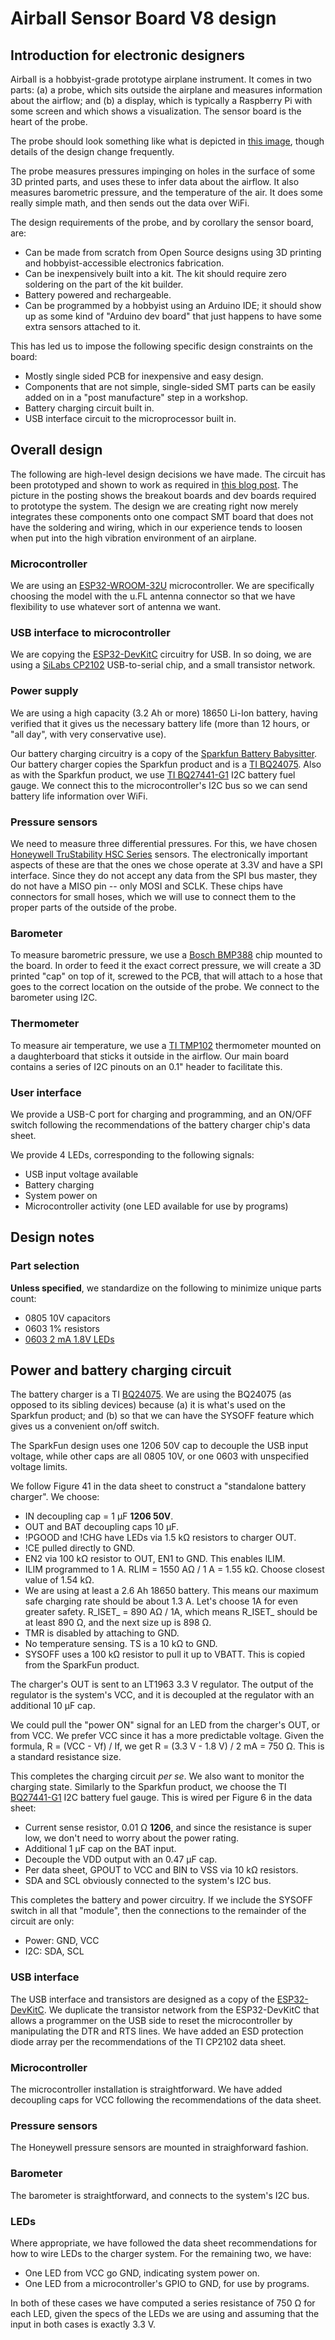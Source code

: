 # Airball Sensor Board V8 design

## Introduction for electronic designers

Airball is a hobbyist-grade prototype airplane instrument. It comes in two parts: (a) a probe, which sits outside the airplane and measures information about the airflow; and (b) a display, which is typically a Raspberry Pi with some screen and which shows a visualization. The sensor board is the heart of the probe.

The probe should look something like what is depicted in [this image](https://1.bp.blogspot.com/-OLFawE1X7NM/XpIvrAzd_8I/AAAAAAABbs8/Q8uxKjxnw9wugAqE_rUAlVgNzELpOufewCLcBGAsYHQ/s1600/toplevel_assy%2B%25286%2529.png), though details of the design change frequently.

The probe measures pressures impinging on holes in the surface of some 3D printed parts, and uses these to infer data about the airflow. It also measures barometric pressure, and the temperature of the air. It does some really simple math, and then sends out the data over WiFi.

The design requirements of the probe, and by corollary the sensor board, are:

* Can be made from scratch from Open Source designs using 3D printing and hobbyist-accessible electronics fabrication.
* Can be inexpensively built into a kit. The kit should require zero soldering on the part of the kit builder.
* Battery powered and rechargeable.
* Can be programmed by a hobbyist using an Arduino IDE; it should show up as some kind of "Arduino dev board" that just happens to have some extra sensors attached to it.

This has led us to impose the following specific design constraints on the board:

* Mostly single sided PCB for inexpensive and easy design.
* Components that are not simple, single-sided SMT parts can be easily added on in a "post manufacture" step in a workshop.
* Battery charging circuit built in.
* USB interface circuit to the microprocessor built in.

## Overall design

The following are high-level design decisions we have made. The circuit has been prototyped and shown to work as required in [this blog post](http://www.airball.aero/2020/03/esp32-probe-ongoing-programming.html). The picture in the posting shows the breakout boards and dev boards required to prototype the system. The design we are creating right now merely integrates these components onto one compact SMT board that does not have the soldering and wiring, which in our experience tends to loosen when put into the high vibration environment of an airplane.

### Microcontroller

We are using an [ESP32-WROOM-32U](https://www.espressif.com/sites/default/files/documentation/esp32-wroom-32d_esp32-wroom-32u_datasheet_en.pdf) microcontroller. We are specifically choosing the model with the u.FL antenna connector so that we have flexibility to use whatever sort of antenna we want.

### USB interface to microcontroller

We are copying the [ESP32-DevKitC](https://www.espressif.com/en/products/hardware/esp32-devkitc/overview) circuitry for USB. In so doing, we are using a [SiLabs CP2102](https://www.silabs.com/documents/public/data-sheets/CP2102-9.pdf) USB-to-serial chip, and a small transistor network.

### Power supply

We are using a high capacity (3.2 Ah or more) 18650 Li-Ion battery, having verified that it gives us the necessary battery life (more than 12 hours, or "all day", with very conservative use).

Our battery charging circuitry is a copy of the [Sparkfun Battery Babysitter](https://www.sparkfun.com/products/13777). Our battery charger copies the Sparkfun product and is a [TI BQ24075](http://www.ti.com/lit/ds/slusau3b/slusau3b.pdf). Also as with the Sparkfun product, we use [TI BQ27441-G1](https://www.ti.com/lit/ds/symlink/bq27441-g1.pdf) I2C battery fuel gauge. We connect this to the microcontroller's I2C bus so we can send battery life information over WiFi.

### Pressure sensors

We need to measure three differential pressures. For this, we have chosen [Honeywell TruStability HSC Series](https://sensing.honeywell.com/honeywell-sensing-trustability-hsc-series-high-accuracy-board-mount-pressure-sensors-50099148-a-en.pdf) sensors. The electronically important aspects of these are that the ones we chose operate at 3.3V and have a SPI interface. Since they do not accept any data from the SPI bus master, they do not have a MISO pin -- only MOSI and SCLK. These chips have connectors for small hoses, which we will use to connect them to the proper parts of the outside of the probe.

### Barometer

To measure barometric pressure, we use a [Bosch BMP388](https://www.bosch-sensortec.com/products/environmental-sensors/pressure-sensors/pressure-sensors-bmp388.html) chip mounted to the board. In order to feed it the exact correct pressure, we will create a 3D printed "cap" on top of it, screwed to the PCB, that will attach to a hose that goes to the correct location on the outside of the probe. We connect to the barometer using I2C.

### Thermometer

To measure air temperature, we use a [TI TMP102](https://www.ti.com/lit/ds/symlink/tmp102.pdf) thermometer mounted on a daughterboard that sticks it outside in the airflow. Our main board contains a series of I2C pinouts on an 0.1" header to facilitate this.

### User interface

We provide a USB-C port for charging and programming, and an ON/OFF switch following the recommendations of the battery charger chip's data sheet.

We provide 4 LEDs, corresponding to the following signals:

* USB input voltage available
* Battery charging
* System power on
* Microcontroller activity (one LED available for use by programs)

## Design notes

### Part selection

**Unless specified**, we standardize on the following to minimize unique parts count:

* 0805 10V capacitors
* 0603 1% resistors
* [0603 2 mA 1.8V LEDs](https://www.mouser.com/Optoelectronics/LED-Lighting/LED-Emitters/Standard-LEDs-SMD/_/N-b1bb1?P=1yzvlkxZ1yopobeZ1yuo9ge)

## Power and battery charging circuit

The battery  charger is a TI [BQ24075](http://www.ti.com/lit/ds/slusau3b/slusau3b.pdf). We are using the BQ24075 (as opposed to its sibling devices) because (a) it is what's used on the Sparkfun product; and (b) so that we can have the SYSOFF feature which gives us a convenient on/off switch.

The SparkFun design uses one 1206 50V cap to decouple the USB input voltage, while other caps are all 0805 10V, or one 0603 with unspecified voltage limits.

We follow Figure 41 in the data sheet to construct a "standalone battery charger".  We choose:

* IN decoupling cap = 1 μF **1206 50V**.
* OUT and BAT decoupling caps 10  μF.
* !PGOOD and !CHG have LEDs via 1.5 kΩ resistors to charger OUT.
* !CE pulled directly to GND.
* EN2 via 100 kΩ resistor to OUT, EN1 to GND. This enables ILIM.
* ILIM programmed to 1 A. RLIM = 1550 AΩ / 1 A = 1.55 kΩ. Choose closest value of 1.54 kΩ.
* We are using at least a 2.6 Ah 18650 battery. This means our maximum safe charging rate should be about 1.3 A. Let's choose 1A for even greater safety. R_ISET_ = 890 AΩ / 1A, which means R_ISET_  should be at least 890 Ω, and the next size up is 898 Ω.
* TMR is disabled by attaching to GND.
* No temperature sensing. TS is a 10 kΩ to GND.
* SYSOFF uses a 100 kΩ resistor to pull it up to VBATT. This is copied from the SparkFun product.

The charger's OUT is sent to an LT1963 3.3 V regulator. The output of the regulator is the system's VCC, and it is decoupled at the regulator with an additional 10 μF cap.

We could pull the "power ON" signal for an LED from the charger's OUT, or from VCC. We prefer VCC since it has a more predictable voltage. Given the formula, R = (VCC - Vf) / If, we get R = (3.3 V - 1.8 V) / 2 mA = 750 Ω. This is a standard resistance size.

This completes the charging circuit _per se_. We also want to monitor the charging state. Similarly to the Sparkfun product, we choose the TI [BQ27441-G1](https://www.ti.com/lit/ds/symlink/bq27441-g1.pdf) I2C battery fuel gauge. This is wired per Figure 6 in the data sheet:

* Current sense resistor, 0.01 Ω **1206**, and since the resistance is super low, we don't need to worry about the power rating.
* Additional 1 μF cap on the BAT input.
* Decouple the VDD output with an 0.47 μF cap.
* Per data sheet, GPOUT to VCC and BIN to VSS via 10 kΩ resistors.
* SDA and SCL obviously connected to the system's I2C bus.

This completes the battery and power circuitry. If we include the SYSOFF switch in all that "module", then the connections to the remainder of the circuit are only:

* Power: GND, VCC
* I2C: SDA, SCL

### USB interface

The USB interface and transistors are designed as a copy of the [ESP32-DevKitC](https://www.espressif.com/en/products/hardware/esp32-devkitc/overview). We duplicate the transistor network from the ESP32-DevKitC that allows a programmer on the USB side to reset the microcontroller by manipulating the DTR and RTS lines. We have added an ESD protection diode array per the recommendations of the TI CP2102 data sheet.

### Microcontroller

The microcontroller installation is straightforward. We have added decoupling caps for VCC following the recommendations of the data sheet.

### Pressure sensors

The Honeywell pressure sensors are mounted in straighforward fashion.

### Barometer

The barometer is straightforward, and connects to the system's I2C bus.

### LEDs

Where appropriate, we have followed the data sheet recommendations for how to wire LEDs to the charger system. For the remaining two, we have:

* One LED from VCC go GND, indicating system power on.
* One LED from a microcontroller's GPIO to GND, for use by programs.

In both of these cases we have computed a series resistance of 750 Ω for each LED, given the specs of the LEDs we are using and assuming that the input in both cases is exactly 3.3 V.